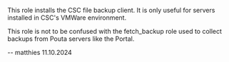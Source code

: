 This role installs the CSC file backup client.
It is only useful for servers installed in CSC's VMWare environment.

This role is not to be confused with the fetch_backup role used to
collect backups from Pouta servers like the Portal.

-- matthies 11.10.2024